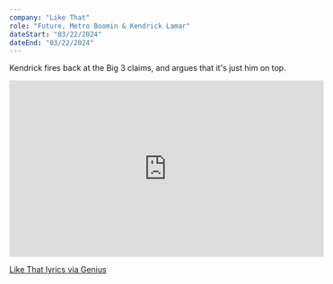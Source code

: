 ```yaml
---
company: "Like That"
role: "Future, Metro Boomin & Kendrick Lamar"
dateStart: "03/22/2024"
dateEnd: "03/22/2024"
---
```


Kendrick fires back at the Big 3 claims, and argues that it's just him on top.

<iframe width="560" height="315" src="https://www.youtube.com/embed/N9bKBAA22Go?si=B_bd4k6QkGhotOP0" title="YouTube video player" loading="lazy" frameborder="0" allow="accelerometer; autoplay; clipboard-write; encrypted-media; gyroscope; picture-in-picture; web-share" referrerpolicy="strict-origin-when-cross-origin" allowfullscreen></iframe>

[Like That lyrics via Genius](https://genius.com/Future-metro-boomin-and-kendrick-lamar-like-that-lyrics)